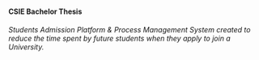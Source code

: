 #### CSIE Bachelor Thesis
###### Students Admission Platform & Process Management System created to reduce the time spent by future students when they apply to join a University.
